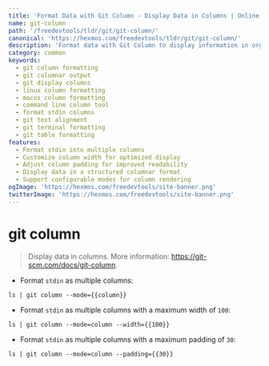 ```yaml
---
title: 'Format Data with Git Column - Display Data in Columns | Online Free DevTools by Hexmos'
name: git-column
path: '/freedevtools/tldr/git/git-column/'
canonical: 'https://hexmos.com/freedevtools/tldr/git/git-column/'
description: 'Format data with Git Column to display information in organized columns. Customize width and padding for clear output. Free online tool, no registration required.'
category: common
keywords:
  - git column formatting
  - git columnar output
  - git display columns
  - linux column formatting
  - macos column formatting
  - command line column tool
  - format stdin columns
  - git text alignment
  - git terminal formatting
  - git table formatting
features:
  - Format stdin into multiple columns
  - Customize column width for optimized display
  - Adjust column padding for improved readability
  - Display data in a structured columnar format
  - Support configurable modes for column rendering
ogImage: 'https://hexmos.com/freedevtools/site-banner.png'
twitterImage: 'https://hexmos.com/freedevtools/site-banner.png'
---
```


# git column

> Display data in columns.
> More information: <https://git-scm.com/docs/git-column>.

- Format `stdin` as multiple columns:

`ls | git column --mode={{column}}`

- Format `stdin` as multiple columns with a maximum width of `100`:

`ls | git column --mode=column --width={{100}}`

- Format `stdin` as multiple columns with a maximum padding of `30`:

`ls | git column --mode=column --padding={{30}}`
